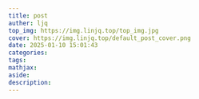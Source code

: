 ```yaml
---
title: post
auther: ljq
top_img: https://img.linjq.top/top_img.jpg
cover: https://img.linjq.top/default_post_cover.png
date: 2025-01-10 15:01:43
categories:
tags:
mathjax:
aside:
description:
---
```

